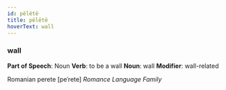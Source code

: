 ```yaml
---
id: pëlëtë
title: pëlëtë
hoverText: wall
---
```


### wall

**Part of Speech**: Noun
**Verb**: to be a wall
**Noun**: wall
**Modifier**: wall-related

Romanian perete [peˈrete]
*Romance Language Family*